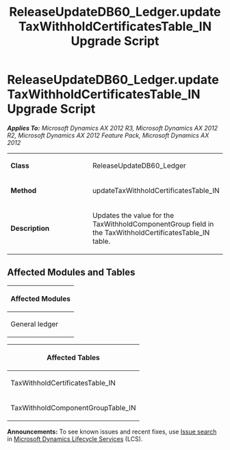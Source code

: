 ﻿---
title: ReleaseUpdateDB60_Ledger.updateTaxWithholdCertificatesTable_IN Upgrade Script
TOCTitle: ReleaseUpdateDB60_Ledger.updateTaxWithholdCertificatesTable_IN Upgrade Script
ms:assetid: 5cf8c85d-0f6d-5634-4fa0-3263ee16f29a
ms:mtpsurl: https://msdn.microsoft.com/en-us/library/JJ736346(v=AX.60)
ms:contentKeyID: 49708519
ms.date: 05/18/2015
mtps_version: v=AX.60
---

# ReleaseUpdateDB60\_Ledger.updateTaxWithholdCertificatesTable\_IN Upgrade Script 


_**Applies To:** Microsoft Dynamics AX 2012 R3, Microsoft Dynamics AX 2012 R2, Microsoft Dynamics AX 2012 Feature Pack, Microsoft Dynamics AX 2012_

<table>
<colgroup>
<col style="width: 50%" />
<col style="width: 50%" />
</colgroup>
<tbody>
<tr class="odd">
<td><p><strong>Class</strong></p></td>
<td><p>ReleaseUpdateDB60_Ledger</p></td>
</tr>
<tr class="even">
<td><p><strong>Method</strong></p></td>
<td><p>updateTaxWithholdCertificatesTable_IN</p></td>
</tr>
<tr class="odd">
<td><p><strong>Description</strong></p></td>
<td><p>Updates the value for the TaxWithholdComponentGroup field in the TaxWithholdCertificatesTable_IN table.</p></td>
</tr>
</tbody>
</table>


## Affected Modules and Tables

<table>
<colgroup>
<col style="width: 100%" />
</colgroup>
<thead>
<tr class="header">
<th><p>Affected Modules</p></th>
</tr>
</thead>
<tbody>
<tr class="odd">
<td><p>General ledger</p></td>
</tr>
</tbody>
</table>


<table>
<colgroup>
<col style="width: 100%" />
</colgroup>
<thead>
<tr class="header">
<th><p>Affected Tables</p></th>
</tr>
</thead>
<tbody>
<tr class="odd">
<td><p>TaxWithholdCertificatesTable_IN</p></td>
</tr>
<tr class="even">
<td><p>TaxWithholdComponentGroupTable_IN</p></td>
</tr>
</tbody>
</table>

  
**Announcements:** To see known issues and recent fixes, use [Issue search](http://go.microsoft.com/fwlink/?linkid=389258) in [Microsoft Dynamics Lifecycle Services](http://go.microsoft.com/fwlink/?linkid=306505) (LCS).

